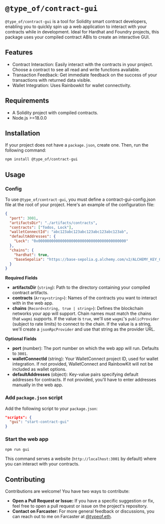# `@type_of/contract-gui`

`@type_of/contract-gui` is a tool for Solidity smart contract developers, enabling you to quickly spin up a web application to interact with your contracts while in development. Ideal for Hardhat and Foundry projects, this package uses your compiled contract ABIs to create an interactive GUI.

## Features

- Contract Interaction: Easily interact with the contracts in your project. Choose a contract to see all read and write functions available.
- Transaction Feedback: Get immediate feedback on the success of your transactions with returned data visible.
- Wallet Integration: Uses Rainbowkit for wallet connectivity.

## Requirements

- A Solidity project with compiled contracts.
- Node.js >=18.0.0

## Installation

If your project does not have a `package.json`, create one. Then, run the following command:

```bash
npm install @type_of/contract-gui
```

## Usage

### Config

To use `@type_of/contract-gui`, you must define a contract-gui-config.json file at the root of your project. Here's an example of the configuration file:

```json
{
  "port": 3001,
  "artifactsDir": "./artifacts/contracts",
  "contracts": ["Todos, Lock"],
  "walletConnectId": "abc123abc123abc123abc123abc123ab",
  "defaultAddresses": {
    "Lock": "0x0000000000000000000000000000000000000000"
  },
  "chains": {
    "hardhat": true,
    "baseSepolia": "https://base-sepolia.g.alchemy.com/v2/ALCHEMY_KEY_GOES_HERE"
  }
}
```

**Required Fields**

- **artifactsDir** (`string`): Path to the directory containing your compiled contract artifacts.
- **contracts** (`Array<string>`): Names of the contracts you want to interact with in the web app.
- **chains** (`Record<string, true | string>`): Defines the blockchain networks your app will support. Chain names must match the chains that `wagmi` supports. If the value is `true`, we'll use `wagmi`'s `publicProvider` (subject to rate limits) to connect to the chain. If the value is a string, we'll create a `jsonRpcProvider` and use that string as the provider URL.

**Optional Fields**

- **port** (number): The port number on which the web app will run. Defaults to `3001`.
- **walletConnectId** (string): Your WalletConnect project ID, used for wallet integration. If not provided, WalletConnect and RainbowKit will not be included as wallet options.
- **defaultAddresses** (object): Key-value pairs specifying default addresses for contracts. If not provided, you'll have to enter addresses manually in the web app.

### Add `package.json` script

Add the following script to your `package.json`:

```json
"scripts": {
  "gui": "start-contract-gui"
}
```

### Start the web app

```bash
npm run gui
```

This command serves a website (`http://localhost:3001` by default) where you can interact with your contracts.

## Contributing

Contributions are welcome! You have two ways to contribute:

- **Open a Pull Request or Issue:** If you have a specific suggestion or fix, feel free to open a pull request or issue on the project's repository.
- **Contact on Farcaster:** For more general feedback or discussions, you can reach out to me on Farcaster at [@typeof.eth](https://warpcast.com/typeof.eth).